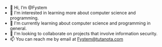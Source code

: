 - 👋 Hi, I’m @Fystem
- 👀 I'm interested in learning more about computer science and programming.
- 🌱 I'm currently learning about computer science and programming in general.
- 💞️ I'm looking to collaborate on projects that involve information security.
- 📫 You can reach me by email at <Fystem@tutanota.com>

<!---
Fystem/Fystem is a ✨ special ✨ repository because its `README.md` (this file) appears on your GitHub profile.
You can click the Preview link to take a look at your changes.
--->
